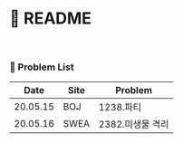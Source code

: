 # :page_facing_up: README

<br>

### :pushpin: Problem List

| Date     | Site | Problem          |
| -------- | ---- | ---------------- |
| 20.05.15 | BOJ  | 1238.파티        |
| 20.05.16 | SWEA | 2382.미생물 격리 |

